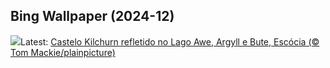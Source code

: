 ## Bing Wallpaper (2024-12)
![](https://www.bing.com/th?id=OHR.KilchurnAutumn_PT-BR7553426712_UHD.jpg&w=1000)Latest: [Castelo Kilchurn refletido no Lago Awe, Argyll e Bute, Escócia (© Tom Mackie/plainpicture)](https://www.bing.com/th?id=OHR.KilchurnAutumn_PT-BR7553426712_UHD.jpg)